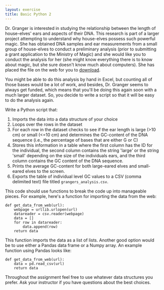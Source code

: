 ```yaml
---
layout: exercise
title: Basic Python 2
---
```


Dr. Granger is interested in studying the relationship between the
length of house-elves' ears and aspects of their DNA. This research is
part of a larger project attempting to understand why house-elves
possess such powerful magic. She has obtained DNA samples and ear
measurements from a small group of house-elves to conduct a preliminary
analysis (prior to submitting a grant application to the Ministry of
Magic) and she would like you to conduct the analysis for her (she might
know everything there is to know about magic, but she sure doesn't know
much about computers). She has placed the file on the web for you to
[download](/data/houseelf_earlength_dna_data.csv).

You might be able to do this analysis by hand in Excel, but counting all
of those bases would be a lot of work, and besides, Dr. Granger seems to
always get funded, which means that you'll be doing this again soon with a
much larger dataset. So, you decide to write a script so that it will be
easy to do the analysis again.

Write a Python script that:

1.  Imports the data into a data structure of your choice
2.  Loops over the rows in the dataset
3.  For each row in the dataset checks to see if the ear length is large
    (>10 cm) or small (<=10 cm) and determines the GC-content of the
    DNA sequence (i.e., the percentage of bases that are either G or C)
4.  Stores this information in a table where the first column has the ID
    for the individual, the second column contains the string 'large' or
    the string 'small' depending on the size of the individuals ears,
    and the third column contains the GC content of the DNA sequence.
5.  Prints the average GC-content for both large-eared elves and
    small-eared elves to the screen.
6.  Exports the table of individual level GC values to a CSV (comma
    delimited text) file titled `grangers_analysis.csv`.

This code should use functions to break the code up into manageable
pieces. For example, here's a function for importing the data from the
web:

    def get_data_from_web(url):
        webpage = urllib.urlopen(url)
        datareader = csv.reader(webpage)
        data = []
        for row in datareader:
            data.append(row)
        return data

This function imports the data as a list of lists. Another good option would be
to use either a Pandas data frame or a Numpy array. An example function using
Pandas looks like:

```
def get_data_from_web(url):
    data = pd.read_csv(url)
	return data
```

Throughout the assignment feel free to use whatever data structures you
prefer. Ask your instructor if you have questions about the best choices.
